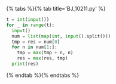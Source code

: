 {% tabs %}{% tab title='BJ_10211.py' %}

```py
t = int(input())
for _ in range(t):
  input()
  num = list(map(int, input().split()))
  tmp = res = num[0]
  for n in num[1:]:
    tmp = max(tmp + n, n)
    res = max(res, tmp)
  print(res)
```

{% endtab %}{% endtabs %}
